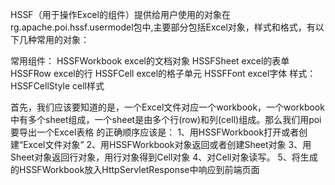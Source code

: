 HSSF（用于操作Excel的组件）提供给用户使用的对象在rg.apache.poi.hssf.usermodel包中,主要部分包括Excel对象，样式和格式，有以下几种常用的对象：

常用组件：
HSSFWorkbook     excel的文档对象
HSSFSheet            excel的表单
HSSFRow               excel的行
HSSFCell                excel的格子单元
HSSFFont               excel字体
样式：
HSSFCellStyle         cell样式

首先，我们应该要知道的是，一个Excel文件对应一个workbook，一个workbook中有多个sheet组成，一个sheet是由多个行(row)和列(cell)组成。那么我们用poi要导出一个Excel表格
的正确顺序应该是：
1、用HSSFWorkbook打开或者创建“Excel文件对象”
2、用HSSFWorkbook对象返回或者创建Sheet对象
3、用Sheet对象返回行对象，用行对象得到Cell对象
4、对Cell对象读写。
5、将生成的HSSFWorkbook放入HttpServletResponse中响应到前端页面